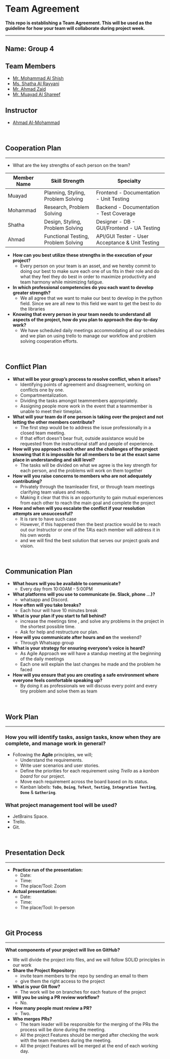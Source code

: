 # Team Agreement

 **This repo is establishing a Team Agreement. This will be used as the guideline
 for how your team will collaborate during project week.**

<hr/>

## Name: **Group 4**

## Team Members

- [Mr. Mohammad Al Shish](https://github.com/mohammad-alshish)
- [Ms. Shatha Al Rayyani](https://github.com/ShathaAlrayyani)
- [Mr. Ahmad Zaid](https://github.com/Ahmad-Khaled-Zaid)
- [Mr. Muayad Al Shareef](https://github.com/muayedjj)

## Instructor

- [Ahmad Al-Mohammad](https://github.com/Eng-Ahmad-Almohammad)

<br/>

## Cooperation Plan

<hr/>

- What are the key strengths of each person on the team?

| Member Name  | Skill Strength                        | Specialty                                         |
|--------------|---------------------------------------|---------------------------------------------------|
| Muayad       | Planning, Styling, Problem Solving    | Frontend - Documentation - Unit Testing           |
| Mohammad     | Research, Problem Solving             | Backend - Documentation - Test Coverage           |
| Shatha       | Design, Styling, Problem Solving      | Designer - DB - GUI/Frontend - UA Testing         |
| Ahmad        | Functional Testing, Problem Solving   | API/GUI Tester - User Acceptance & Unit Testing   |

- **How can you best utilize these strengths in the execution of your project?**
  - Every person on your team is an asset, and we hereby commit to doing our
  best to make sure each one of us fits in their role and do what they feel they
  do best in order to maximize productivity and team harmony while minimizing fatigue.
- **In which professional competencies do you each want to develop greater strength?**
  - We all agree that we want to make our best to develop in the python field. Since
  we are all new to this field we want to get the best to do the libraries
- **Knowing that every person in your team needs to understand all aspects of the project,
how do you plan to approach the day-to-day work?**
  - We have scheduled daily meetings accommodating all our schedules and
  we plan on using trello to manage our workflow and problem solving 
  cooperation efforts.

<br/>

## Conflict Plan

- **What will be your group’s process to resolve conflict, when it arises?**
  - Identifying points of agreement and disagreement, working on conflicts
  one by one.
  - Compartmentalization.
  - Dividing the tasks amongst teammembers appropriately.
  - Assigning people more work in the event that a teammember is
  unable to meet their timeplan.
- **What will your team do if one person is taking over the project and not letting
the other members contribute?**
  - The first step would be to address the issue professionally in a closed team meeting.
  - If that effort doesn't bear fruit, outside assistance would be requested from
  the instructional staff and people of experience.
- **How will you approach each other and the challenges of the project knowing
that it is impossible for all members to be at the exact same place in understanding
and skill level?**
  - The tasks will be divided on what we agree is the key strength for each person,
  and the problems will work on them together
- **How will you raise concerns to members who are not adequately contributing?**
  - Privately through the teamleader first, or through team meetings
  clarifying team values and needs.
  - Making it clear that this is an opportunity to gain mutual experiences from
  each other to reach the main goal and complete the project
- **How and when will you escalate the conflict if your resolution attempts are unsuccessful?**
  - It is rare to have such case
  - However, if this happened then the best practice would be to reach out our Instructor
  or one of the TA\s each member will address it in his own words
  - and we will find the best solution that serves our project goals and vision.

<br/>

## Communication Plan

- **What hours will you be available to communicate?**
  - Every day from 10:00AM - 5:00PM
- **What platforms will you use to communicate (ie. Slack, phone …)?**
  - whatsapp and Discord.
- **How often will you take breaks?**
  - Each hour will have 10 minutes break
- **What is your plan if you start to fall behind?**
  - increase the meetings time , and solve any problems in the project in the
  shortest possible time.
  - Ask for help and restructure our plan.
- **How will you communicate after hours and on** the weekend?
  - Through Whatsapp group
- **What is your strategy for ensuring everyone’s voice is heard?**
  - As Agile Approach we will have a standup meeting at the beginning of the daily
  meetings
  - Each one will explain the last changes he made and the problem he faced  
- **How will you ensure that you are creating a safe environment where everyone
feels comfortable speaking up?**
  - By doing it as professionals we will discuss every point and every tiny problem
  and solve them as team

<br/>

## Work Plan

<hr/>

### **How you will identify tasks, assign tasks, know when they are complete, and manage work in general?**
  
- Following the **Agile** principles, we will;
  - Understand the requirements.
  - Write user scenarios and user stories.
  - Define the priorities for each requirement using _Trello_ as
  a _kanban board_ for our project.
  - Move each requirement across the board based on its status.
  - Kanban labels: **`ToDo`**, **`Doing`**, **`ToTest`**, **`Testing`**,
  **`Integration Testing`**, **`Done`** & **`Gathering`**.

### What project management tool will be used?

- JetBrains Space.
- Trello.
- Git.
  
<br/>
  
## Presentation Deck

<hr/>

- **Practice run of the presentation:**
  - Date: 
  - Time: 
  - The place/Tool: Zoom
- **Actual presentation:**
  - Date: 
  - Time: 
  - The place/Tool: In-person

<br/>

## Git Process

<hr/>

**What components of your project will live on GitHub?**

- We will divide the project into files, and we will follow SOLID principles in
  our work
- **Share the Project Repository:**
  - invite team members to the repo by sending an email to them
  - give them the right access to the project
- **What is your Git flow?**
    - The work will be on branches for each feature of the project
- **Will you be using a PR review workflow?**
  - No.
- **How many people must review a PR?**
  - Two.
- **Who merges PRs?**
  - The team leader will be responsible for the merging of the PRs the process will
    be done during the meeting.
  - All the project Features should be merged after checking the work with the team
    members during the meeting.
  - All the project Features will be merged at the end of each working day.
